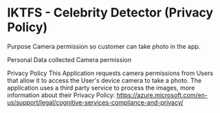 # IKTFS - Celebrity Detector (Privacy Policy)


Purpose
Camera permission so customer can take photo in the app.

Personal Data collected
Camera permission

Privacy Policy
This Application requests camera permissions from Users that allow it to access the User's device camera to take a photo. The application uses a third party service to process the images, more information about their Privacy Policy: https://azure.microsoft.com/en-us/support/legal/cognitive-services-compliance-and-privacy/
